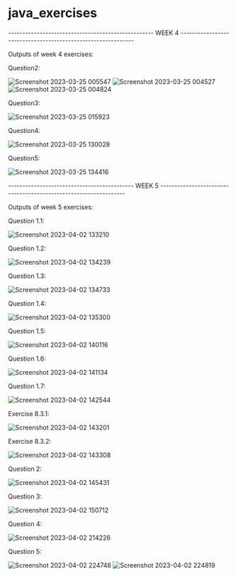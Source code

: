 # java_exercises
---------------------------------------------------   WEEK 4   -------------------------------------------------------------

Outputs of week 4 exercises:

Question2:

![Screenshot 2023-03-25 005547](https://user-images.githubusercontent.com/105844384/227768400-d58ecca3-7a50-4cef-8639-79ae2400cd4e.png)
![Screenshot 2023-03-25 004527](https://user-images.githubusercontent.com/105844384/227768310-21e43a79-37de-4567-826d-fc7abbd8e7f7.png)
![Screenshot 2023-03-25 004824](https://user-images.githubusercontent.com/105844384/227768450-63595e58-8bfe-42fc-96c2-d3d1f9eab1e9.png)

Question3:

![Screenshot 2023-03-25 015923](https://user-images.githubusercontent.com/105844384/227768568-cfd7a86a-1ac1-4e5b-ba9c-89ec9ccc1ff0.png)

Question4:

![Screenshot 2023-03-25 130028](https://user-images.githubusercontent.com/105844384/227768594-9b63332b-a7c4-4bfb-a4a7-7015ff41c579.png)

Question5:

![Screenshot 2023-03-25 134416](https://user-images.githubusercontent.com/105844384/227768609-8223eb88-1ba7-46c9-ba3a-efa15bebb3f4.png)

--------------------------------------------   WEEK 5   -----------------------------------------------------------------

Outputs of week 5 exercises:

Question 1.1:

![Screenshot 2023-04-02 133210](https://user-images.githubusercontent.com/105844384/229376174-c7a5f02d-2bd0-4268-9b83-d6e02c62086d.png)

Question 1.2:

![Screenshot 2023-04-02 134239](https://user-images.githubusercontent.com/105844384/229376234-7f2a0dc9-8744-4a8c-b219-d5b40867a028.png)

Question 1.3:

![Screenshot 2023-04-02 134733](https://user-images.githubusercontent.com/105844384/229376275-c339c610-b2dc-4d74-8a86-aecce8b49fb2.png)

Question 1.4:

![Screenshot 2023-04-02 135300](https://user-images.githubusercontent.com/105844384/229376374-c82f865b-361f-4bc0-a3d6-ad8d560968ca.png)

Question 1.5:

![Screenshot 2023-04-02 140116](https://user-images.githubusercontent.com/105844384/229376466-6b097544-1c3d-4d75-8970-817ba6f9d26c.png)

Question 1.6:

![Screenshot 2023-04-02 141134](https://user-images.githubusercontent.com/105844384/229376502-2b78a427-f474-43db-ac4d-65ab1e7e9a16.png)

Question 1.7:

![Screenshot 2023-04-02 142544](https://user-images.githubusercontent.com/105844384/229376524-2d0a0a9e-bea5-4c49-ab0c-c7800b85b611.png)

Exercise 8.3.1: 

![Screenshot 2023-04-02 143201](https://user-images.githubusercontent.com/105844384/229376570-4917572e-ca11-4e94-ad96-8792c07fdea2.png)

Exercise 8.3.2:

![Screenshot 2023-04-02 143308](https://user-images.githubusercontent.com/105844384/229376587-ef9758cf-ce18-4e7b-9470-b3bc5d4b1083.png)

Question 2:

![Screenshot 2023-04-02 145431](https://user-images.githubusercontent.com/105844384/229376642-c764e521-b0b9-4e0f-a8dc-0722a0eacb8e.png)

Question 3: 

![Screenshot 2023-04-02 150712](https://user-images.githubusercontent.com/105844384/229376674-e9ea8845-87f8-44de-9c7c-8c2c8e534696.png)

Question 4:

![Screenshot 2023-04-02 214226](https://user-images.githubusercontent.com/105844384/229376687-8489da50-4b9b-47c1-bf8e-f87cdbadc3a1.png)

Question 5:

![Screenshot 2023-04-02 224748](https://user-images.githubusercontent.com/105844384/229376710-42df5129-19e5-4710-a416-e55cd659c2f3.png)
![Screenshot 2023-04-02 224819](https://user-images.githubusercontent.com/105844384/229376730-a17fbea0-ecc5-4e7c-841e-e76101098f5a.png)




